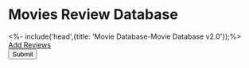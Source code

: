 # Movies Review Database
<!DOCTYPE html>
<html>
 <head>
   <%- include('head',{title: 'Movie Database-Movie Database v2.0'});%>
 </head>
 <body>
  <nav class="navbar is-info" role="navigation" aria-label="main navigation">
     <div class="navbar-start">
        <!-- navbar items --><a class="navbar-item" href="/"> Add </a>
        <a class="navbar-item" href="/reviews"> Reviews </a>
  </div>
    </div>
	<div class="navbar-menu is-active">
	<!--shown on mobile -->
	</div>
	</nav>
<button class="button is-link" type="submit">Submit</button>
<article class="tile is-child box notification is-danger">	 
	 

